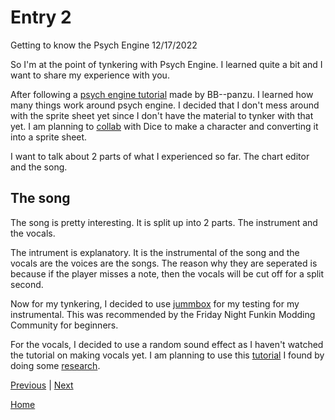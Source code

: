 # Entry 2
Getting to know the Psych Engine 12/17/2022

So I'm at the point of tynkering with Psych Engine. I learned quite a bit and I want to share my experience with you.

After following a [psych engine tutorial](https://youtu.be/qxMyoudrFPs) made by BB--panzu. I learned how many things work around psych engine. I decided that I don't mess around with the sprite sheet yet since I don't have the material to tynker with that yet. I am planning to [collab](https://hstatsep.github.io/students/#skills) with Dice to make a character and converting it into a sprite sheet. 

I want to talk about 2 parts of what I experienced so far. The chart editor and the song. 

## The song

The song is pretty interesting. It is split up into 2 parts. The instrument and the vocals.

The intrument is explanatory. It is the instrumental of the song and the vocals are the voices are the songs. The reason why they are seperated is because if the player misses a note, then the vocals will be cut off for a split second. 

Now for my tynkering, I decided to use [jummbox](https://jummbus.bitbucket.io) for my testing for my instrumental. This was recommended by the Friday Night Funkin Modding Community for beginners. 

For the vocals, I decided to use a random sound effect as I haven't watched the tutorial on making vocals yet. I am planning to use this [tutorial](https://youtu.be/pc8c-A0AJX4) I found by doing some [research](https://hstatsep.github.io/students/#skills). 

[Previous](entry01.md) | [Next](entry03.md)

[Home](../README.md)